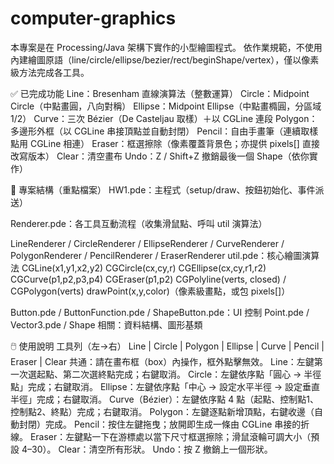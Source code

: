 # computer-graphics
本專案是在 Processing/Java 架構下實作的小型繪圖程式。
依作業規範，不使用內建繪圖原語（line/circle/ellipse/bezier/rect/beginShape/vertex），僅以像素級方法完成各工具。

✅ 已完成功能
Line：Bresenham 直線演算法（整數運算）
Circle：Midpoint Circle（中點畫圓，八向對稱）
Ellipse：Midpoint Ellipse（中點畫橢圓，分區域 1/2）
Curve：三次 Bézier（De Casteljau 取樣）＋以 CGLine 連段
Polygon：多邊形外框（以 CGLine 串接頂點並自動封閉）
Pencil：自由手畫筆（連續取樣點用 CGLine 相連）
Eraser：框選擦除（像素覆蓋背景色；亦提供 pixels[] 直接改寫版本）
Clear：清空畫布
Undo：Z / Shift+Z 撤銷最後一個 Shape（依你實作）


🧩 專案結構（重點檔案）
HW1.pde：主程式（setup/draw、按鈕初始化、事件派送）

Renderer.pde：各工具互動流程（收集滑鼠點、呼叫 util 演算法）

LineRenderer / CircleRenderer / EllipseRenderer / CurveRenderer / PolygonRenderer / PencilRenderer / EraserRenderer
util.pde：核心繪圖演算法
CGLine(x1,y1,x2,y2)
CGCircle(cx,cy,r)
CGEllipse(cx,cy,r1,r2)
CGCurve(p1,p2,p3,p4)
CGEraser(p1,p2)
CGPolyline(verts, closed) / CGPolygon(verts)
drawPoint(x,y,color)（像素級畫點，或包 pixels[]）

Button.pde / ButtonFunction.pde / ShapeButton.pde：UI 控制
Point.pde / Vector3.pde / Shape 相關：資料結構、圖形基類

🖱️ 使用說明
工具列（左→右）
Line | Circle | Polygon | Ellipse | Curve | Pencil | Eraser | Clear
共通：請在畫布框（box）內操作，框外點擊無效。
Line：左鍵第一次選起點、第二次選終點完成；右鍵取消。
Circle：左鍵依序點「圓心 → 半徑點」完成；右鍵取消。
Ellipse：左鍵依序點「中心 → 設定水平半徑 → 設定垂直半徑」完成；右鍵取消。
Curve（Bézier）：左鍵依序點 4 點（起點、控制點1、控制點2、終點）完成；右鍵取消。
Polygon：左鍵逐點新增頂點，右鍵收邊（自動封閉）完成。
Pencil：按住左鍵拖曳；放開即生成一條由 CGLine 串接的折線。
Eraser：左鍵點一下在游標處以當下尺寸框選擦除；滑鼠滾輪可調大小（預設 4–30）。
Clear：清空所有形狀。
Undo：按 Z 撤銷上一個形狀。
